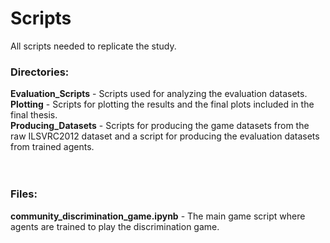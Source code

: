# Scripts

All scripts needed to replicate the study.

### Directories: <br>
**Evaluation_Scripts** - Scripts used for analyzing the evaluation datasets. <br>
**Plotting** - Scripts for plotting the results and the final plots included in the final thesis. <br>
**Producing_Datasets** - Scripts for producing the game datasets from the raw ILSVRC2012 dataset and a script for producing the evaluation datasets from trained agents. <br>
<br>
<br>
### Files: <br>
**community_discrimination_game.ipynb** - The main game script where agents are trained to play the discrimination game. <br>
